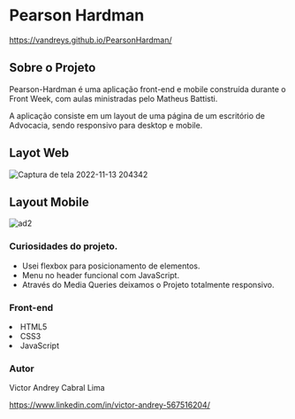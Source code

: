 # Pearson Hardman
https://vandreys.github.io/PearsonHardman/

## Sobre o Projeto



Pearson-Hardman é uma aplicação front-end e mobile construída durante o Front Week, com aulas ministradas pelo Matheus Battisti.

A aplicação consiste em um layout de uma página de um escritório de Advocacia, sendo responsivo para desktop e mobile.

## Layot Web

![Captura de tela 2022-11-13 204342](https://user-images.githubusercontent.com/109192128/201550909-6caea9c0-3cd3-441b-a72f-1cdf0480695d.jpg)

## Layout Mobile

![ad2](https://user-images.githubusercontent.com/109192128/201550904-4df88d61-ecc5-479e-8b00-24463f72414b.jpg)

### Curiosidades do projeto.


- Usei flexbox para posicionamento de elementos.
- Menu no header funcional com JavaScript.
- Através do Media Queries deixamos o Projeto totalmente responsivo.


### Front-end

<lu>
  <li> HTML5
  <li> CSS3
  <li> JavaScript
  
### Autor
    
 Victor Andrey Cabral Lima
 
 https://www.linkedin.com/in/victor-andrey-567516204/
  
